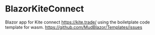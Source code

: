 # BlazorKiteConnect
Blazor app for Kite connect https://kite.trade/ using the boiletplate code template for wasm. https://github.com/MudBlazor/Templates/issues

